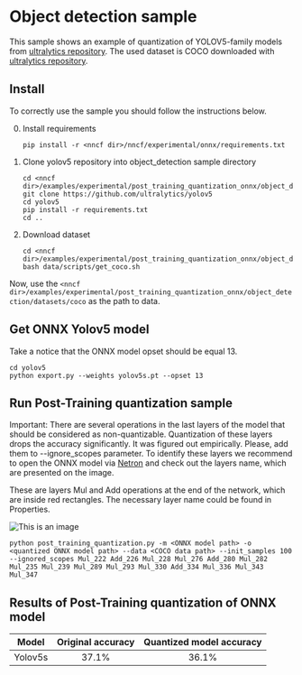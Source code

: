 
# Object detection sample

This sample shows an example of quantization of YOLOV5-family models from [ultralytics repository](https://github.com/ultralytics/yolov5). 
The used dataset is COCO downloaded with [ultralytics repository](https://github.com/ultralytics/yolov5).

## Install 

To correctly use the sample you should follow the instructions below.

0. Install requirements

    ```
    pip install -r <nncf dir>/nncf/experimental/onnx/requirements.txt
    ```

1. Clone yolov5 repository into object_detection sample directory

    ```
    cd <nncf dir>/examples/experimental/post_training_quantization_onnx/object_detection
    git clone https://github.com/ultralytics/yolov5  
    cd yolov5  
    pip install -r requirements.txt
    cd ..
    ```

2. Download dataset

    ```
    cd <nncf dir>/examples/experimental/post_training_quantization_onnx/object_detection/yolov5
    bash data/scripts/get_coco.sh
    ```

Now, use the 
```<nncf dir>/examples/experimental/post_training_quantization_onnx/object_detection/datasets/coco``` as the path to data.

## Get ONNX Yolov5 model

Take a notice that the ONNX model opset should be equal 13.

```
cd yolov5
python export.py --weights yolov5s.pt --opset 13
```

## Run Post-Training quantization sample

Important: There are several operations in the last layers of the model that should be considered as non-quantizable.
Quantization of these layers drops the accuracy significantly. It was figured out empirically. Please, add them to --ignore_scopes parameter.
To identify these layers we recommend to open the ONNX model via [Netron](https://github.com/lutzroeder/netron) and check out the layers name, which are presented on the image.



These are layers Mul and Add operations at the end of the network, which are inside red rectangles. The necessary layer name could be found in Properties.

  

![This is an image](./yolov5_last_layers.jpg)


```
python post_training_quantization.py -m <ONNX model path> -o <quantized ONNX model path> --data <COCO data path> --init_samples 100 --ignored_scopes Mul_222 Add_226 Mul_228 Mul_276 Add_280 Mul_282 Mul_235 Mul_239 Mul_289 Mul_293 Mul_330 Add_334 Mul_336 Mul_343 Mul_347
```

## Results of Post-Training quantization of ONNX model

|Model|Original accuracy|Quantized model accuracy|
| :---: | :---: | :---: |
|Yolov5s|37.1%|36.1%|
